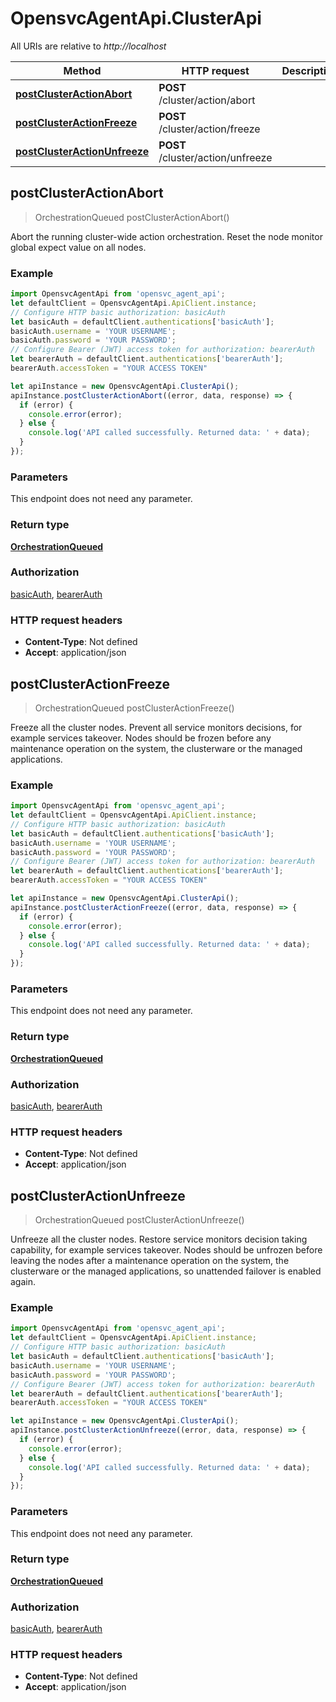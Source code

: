 # OpensvcAgentApi.ClusterApi

All URIs are relative to *http://localhost*

Method | HTTP request | Description
------------- | ------------- | -------------
[**postClusterActionAbort**](ClusterApi.md#postClusterActionAbort) | **POST** /cluster/action/abort | 
[**postClusterActionFreeze**](ClusterApi.md#postClusterActionFreeze) | **POST** /cluster/action/freeze | 
[**postClusterActionUnfreeze**](ClusterApi.md#postClusterActionUnfreeze) | **POST** /cluster/action/unfreeze | 



## postClusterActionAbort

> OrchestrationQueued postClusterActionAbort()



Abort the running cluster-wide action orchestration.  Reset the node monitor global expect value on all nodes. 

### Example

```javascript
import OpensvcAgentApi from 'opensvc_agent_api';
let defaultClient = OpensvcAgentApi.ApiClient.instance;
// Configure HTTP basic authorization: basicAuth
let basicAuth = defaultClient.authentications['basicAuth'];
basicAuth.username = 'YOUR USERNAME';
basicAuth.password = 'YOUR PASSWORD';
// Configure Bearer (JWT) access token for authorization: bearerAuth
let bearerAuth = defaultClient.authentications['bearerAuth'];
bearerAuth.accessToken = "YOUR ACCESS TOKEN"

let apiInstance = new OpensvcAgentApi.ClusterApi();
apiInstance.postClusterActionAbort((error, data, response) => {
  if (error) {
    console.error(error);
  } else {
    console.log('API called successfully. Returned data: ' + data);
  }
});
```

### Parameters

This endpoint does not need any parameter.

### Return type

[**OrchestrationQueued**](OrchestrationQueued.md)

### Authorization

[basicAuth](../README.md#basicAuth), [bearerAuth](../README.md#bearerAuth)

### HTTP request headers

- **Content-Type**: Not defined
- **Accept**: application/json


## postClusterActionFreeze

> OrchestrationQueued postClusterActionFreeze()



Freeze all the cluster nodes.  Prevent all service monitors decisions, for example services takeover.  Nodes should be frozen before any maintenance operation on the system, the clusterware or the managed applications. 

### Example

```javascript
import OpensvcAgentApi from 'opensvc_agent_api';
let defaultClient = OpensvcAgentApi.ApiClient.instance;
// Configure HTTP basic authorization: basicAuth
let basicAuth = defaultClient.authentications['basicAuth'];
basicAuth.username = 'YOUR USERNAME';
basicAuth.password = 'YOUR PASSWORD';
// Configure Bearer (JWT) access token for authorization: bearerAuth
let bearerAuth = defaultClient.authentications['bearerAuth'];
bearerAuth.accessToken = "YOUR ACCESS TOKEN"

let apiInstance = new OpensvcAgentApi.ClusterApi();
apiInstance.postClusterActionFreeze((error, data, response) => {
  if (error) {
    console.error(error);
  } else {
    console.log('API called successfully. Returned data: ' + data);
  }
});
```

### Parameters

This endpoint does not need any parameter.

### Return type

[**OrchestrationQueued**](OrchestrationQueued.md)

### Authorization

[basicAuth](../README.md#basicAuth), [bearerAuth](../README.md#bearerAuth)

### HTTP request headers

- **Content-Type**: Not defined
- **Accept**: application/json


## postClusterActionUnfreeze

> OrchestrationQueued postClusterActionUnfreeze()



Unfreeze all the cluster nodes.  Restore service monitors decision taking capability, for example services takeover.  Nodes should be unfrozen before leaving the nodes after a maintenance operation on the system, the clusterware or the managed applications, so unattended failover is enabled again. 

### Example

```javascript
import OpensvcAgentApi from 'opensvc_agent_api';
let defaultClient = OpensvcAgentApi.ApiClient.instance;
// Configure HTTP basic authorization: basicAuth
let basicAuth = defaultClient.authentications['basicAuth'];
basicAuth.username = 'YOUR USERNAME';
basicAuth.password = 'YOUR PASSWORD';
// Configure Bearer (JWT) access token for authorization: bearerAuth
let bearerAuth = defaultClient.authentications['bearerAuth'];
bearerAuth.accessToken = "YOUR ACCESS TOKEN"

let apiInstance = new OpensvcAgentApi.ClusterApi();
apiInstance.postClusterActionUnfreeze((error, data, response) => {
  if (error) {
    console.error(error);
  } else {
    console.log('API called successfully. Returned data: ' + data);
  }
});
```

### Parameters

This endpoint does not need any parameter.

### Return type

[**OrchestrationQueued**](OrchestrationQueued.md)

### Authorization

[basicAuth](../README.md#basicAuth), [bearerAuth](../README.md#bearerAuth)

### HTTP request headers

- **Content-Type**: Not defined
- **Accept**: application/json

